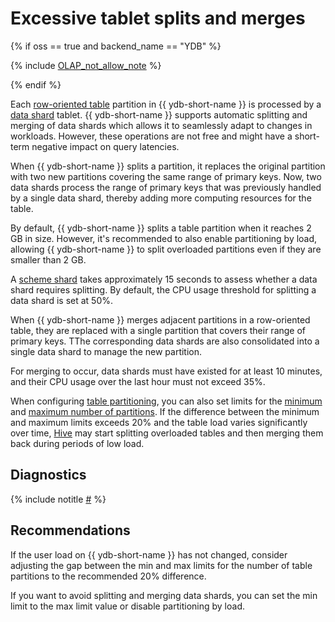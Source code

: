 # Excessive tablet splits and merges

{% if oss == true and backend_name == "YDB" %}

{% include [OLAP_not_allow_note](../../../../_includes/not_allow_for_olap_note.md) %}

{% endif %}

Each [row-oriented table](../../../../concepts/datamodel/table.md#row-oriented-tables) partition in {{ ydb-short-name }} is processed by a [data shard](../../../../concepts/glossary.md#data-shard) tablet. {{ ydb-short-name }} supports automatic splitting and merging of data shards which allows it to seamlessly adapt to changes in workloads. However, these operations are not free and might have a short-term negative impact on query latencies.

When {{ ydb-short-name }} splits a partition, it replaces the original partition with two new partitions covering the same range of primary keys. Now, two data shards process the range of primary keys that was previously handled by a single data shard, thereby adding more computing resources for the table.

By default, {{ ydb-short-name }} splits a table partition when it reaches 2 GB in size. However, it's recommended to also enable partitioning by load, allowing {{ ydb-short-name }} to split overloaded partitions even if they are smaller than 2 GB.

A [scheme shard](../../../../concepts/glossary.md#scheme-shard) takes approximately 15 seconds to assess whether a data shard requires splitting. By default, the CPU usage threshold for splitting a data shard is set at 50%.

When {{ ydb-short-name }} merges adjacent partitions in a row-oriented table, they are replaced with a single partition that covers their range of primary keys. TThe corresponding data shards are also consolidated into a single data shard to manage the new partition.

For merging to occur, data shards must have existed for at least 10 minutes, and their CPU usage over the last hour must not exceed 35%.

When configuring [table partitioning](../../../../concepts/datamodel/table.md#partitioning), you can also set limits for the [minimum](../../../../concepts/datamodel/table.md#auto_partitioning_min_partitions_count) and [maximum number of partitions](../../../../concepts/datamodel/table.md#auto_partitioning_max_partitions_count). If the difference between the minimum and maximum limits exceeds 20% and the table load varies significantly over time, [Hive](../../../../concepts/glossary.md#hive) may start splitting overloaded tables and then merging them back during periods of low load.

## Diagnostics

<!-- The include is added to allow partial overrides in overlays  -->
{% include notitle [#](_includes/splits-merges.md) %}

## Recommendations

If the user load on {{ ydb-short-name }} has not changed, consider adjusting the gap between the min and max limits for the number of table partitions to the recommended 20% difference.

If you want to avoid splitting and merging data shards, you can set the min limit to the max limit value or disable partitioning by load.
